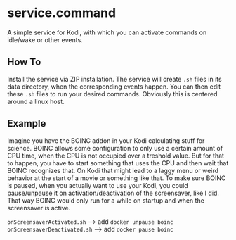 # service.command
A simple service for Kodi, with which you can activate commands on idle/wake or other events.

## How To
Install the service via ZIP installation. The service will create `.sh` files in its data directory, when the corresponding events happen. You can then edit these `.sh` files to run your desired commands. Obviously this is centered around a linux host.

## Example
Imagine you have the BOINC addon in your Kodi calculating stuff for science. BOINC allows some configuration to only use a certain amount of CPU time, when the CPU is not occupied over a treshold value. But for that to happen, you have to start something that uses the CPU and then wait that BOINC recognizes that. On Kodi that might lead to a laggy menu or weird behavior at the start of a movie or something like that. To make sure BOINC is paused, when you actually want to use your Kodi, you could pause/unpause it on activation/deactivation of the screensaver, like I did. That way BOINC would only run for a while on startup and when the screensaver is active.

`onScreensaverActivated.sh` --> add `docker unpause boinc` \
`onScreensaverDeactivated.sh` --> add `docker pause boinc`
